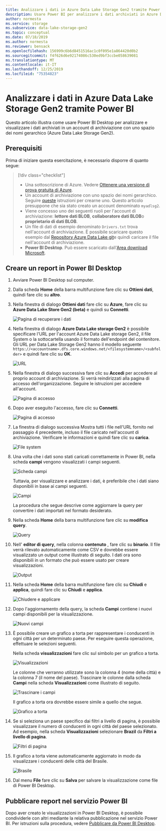 ```yaml
---
title: Analizzare i dati in Azure Data Lake Storage Gen2 tramite Power BI | Microsoft Docs
description: Usare Power BI per analizzare i dati archiviati in Azure Data Lake Storage Gen2
author: normesta
ms.service: storage
ms.subservice: data-lake-storage-gen2
ms.topic: conceptual
ms.date: 07/18/2019
ms.author: normesta
ms.reviewer: bensack
ms.openlocfilehash: 156999c6b6d8451516ac1c0f095e1a864420d0b2
ms.sourcegitcommit: f4f626d6e92174086c530ed9bf3ccbe058639081
ms.translationtype: MT
ms.contentlocale: it-IT
ms.lasthandoff: 12/25/2019
ms.locfileid: "75354823"
---
```

# <a name="analyze-data-in-azure-data-lake-storage-gen2-by-using-power-bi"></a>Analizzare i dati in Azure Data Lake Storage Gen2 tramite Power BI

Questo articolo illustra come usare Power BI Desktop per analizzare e visualizzare i dati archiviati in un account di archiviazione con uno spazio dei nomi gerarchico (Azure Data Lake Storage Gen2).

## <a name="prerequisites"></a>Prerequisiti

Prima di iniziare questa esercitazione, è necessario disporre di quanto segue:

> [!div class="checklist"]
> * Una sottoscrizione di Azure. Vedere [Ottenere una versione di prova gratuita di Azure](https://azure.microsoft.com/pricing/free-trial/).
> * Un account di archiviazione con uno spazio dei nomi gerarchico. Seguire [queste](data-lake-storage-quickstart-create-account.md) istruzioni per crearne uno.
> Questo articolo presuppone che sia stato creato un account denominato `myadlsg2`.
> * Viene concesso uno dei seguenti ruoli per l'account di archiviazione: **lettore dati BLOB**, **collaboratore dati BLOB**o **proprietario di dati BLOB**.
> * Un file di dati di esempio denominato `Drivers.txt` trova nell'account di archiviazione.
> È possibile scaricare questo esempio dal [Repository Azure Data Lake git](https://github.com/Azure/usql/tree/master/Examples/Samples/Data/AmbulanceData/Drivers.txt)e quindi caricare il file nell'account di archiviazione.
> * **Power BI Desktop**. Può essere scaricato dall'[Area download Microsoft](https://www.microsoft.com/download/details.aspx?id=45331). 

## <a name="create-a-report-in-power-bi-desktop"></a>Creare un report in Power BI Desktop

1. Avviare Power BI Desktop sul computer.
2. Dalla scheda **Home** della barra multifunzione fare clic su **Ottieni dati**, quindi fare clic su **altro**.
3. Nella finestra di dialogo **Ottieni dati** fare clic su **Azure**, fare clic su **Azure Data Lake Store Gen2 (beta)** e quindi su **Connetti**.

    ![Pagina di recuperare i dati](media/data-lake-storage-use-power-bi/get-data-page.png)

4. Nella finestra di dialogo **Azure Data Lake storage Gen2** è possibile specificare l'URL per l'account Azure Data Lake storage Gen2, il file System o la sottocartella usando il formato dell'endpoint del contenitore. Gli URL per Data Lake Storage Gen2 hanno il modello seguente `https://<accountname>.dfs.core.windows.net/<filesystemname>/<subfolder>` e quindi fare clic su **OK**.

    ![URL](media/data-lake-storage-use-power-bi/adls-url.png)

5. Nella finestra di dialogo successiva fare clic su **Accedi** per accedere al proprio account di archiviazione. Si verrà reindirizzati alla pagina di accesso dell'organizzazione. Seguire le istruzioni per accedere all'account.

    ![Pagina di accesso](media/data-lake-storage-use-power-bi/sign-in.png)

6. Dopo aver eseguito l'accesso, fare clic su **Connetti**.

    ![Pagina di accesso](media/data-lake-storage-use-power-bi/signed-in.png)

7. La finestra di dialogo successiva Mostra tutti i file nell'URL fornito nel passaggio 4 precedente, incluso il file caricato nell'account di archiviazione. Verificare le informazioni e quindi fare clic su **carica**.

    ![File system](media/data-lake-storage-use-power-bi/file-systems.png)

8. Una volta che i dati sono stati caricati correttamente in Power BI, nella scheda **campi** vengono visualizzati i campi seguenti.

    ![Scheda campi](media/data-lake-storage-use-power-bi/fields.png)

    Tuttavia, per visualizzare e analizzare i dati, è preferibile che i dati siano disponibili in base ai campi seguenti.

    ![Campi](media/data-lake-storage-use-power-bi/preferred-fields.png)

    La procedura che segue descrive come aggiornare la query per convertire i dati importati nel formato desiderato.

9. Nella scheda **Home** della barra multifunzione fare clic su **modifica query**.

    ![Query](media/data-lake-storage-use-power-bi/queries.png)

10. Nell' **editor di query**, nella colonna **contenuto** , fare clic su **binario**. Il file verrà rilevato automaticamente come CSV e dovrebbe essere visualizzato un output come illustrato di seguito. I dati ora sono disponibili in un formato che può essere usato per creare visualizzazioni.

    ![Output](media/data-lake-storage-use-power-bi/binary.png)

11. Nella scheda **Home** della barra multifunzione fare clic su **Chiudi** e **applica**, quindi fare clic su **Chiudi** e **applica**.

    ![Chiudere e applicare](media/data-lake-storage-use-power-bi/close-apply.png)

12. Dopo l'aggiornamento della query, la scheda **Campi** contiene i nuovi campi disponibili per la visualizzazione.

    ![Nuovi campi](media/data-lake-storage-use-power-bi/new-fields.png)

13. È possibile creare un grafico a torta per rappresentare i conducenti in ogni città per un determinato paese. Per eseguire questa operazione, effettuare le selezioni seguenti.

    Nella scheda **visualizzazioni** fare clic sul simbolo per un grafico a torta.

    ![Visualizzazioni](media/data-lake-storage-use-power-bi/visualizations.png)

    Le colonne che verranno utilizzate sono la colonna 4 (nome della città) e la colonna 7 (il nome del paese). Trascinare le colonne dalla scheda **Campi** nella scheda **Visualizzazioni** come illustrato di seguito.

    ![Trascinare i campi](media/data-lake-storage-use-power-bi/visualizations-drag-fields.png)

    Il grafico a torta ora dovrebbe essere simile a quello che segue.

    ![Grafico a torta](media/data-lake-storage-use-power-bi/pie-chart.png)

14. Se si seleziona un paese specifico dai filtri a livello di pagina, è possibile visualizzare il numero di conducenti in ogni città del paese selezionato. Ad esempio, nella scheda **Visualizzazioni** selezionare **Brazil** da **Filtri a livello di pagina**.

    ![Filtri di pagina](media/data-lake-storage-use-power-bi/page-filters.png)

15. Il grafico a torta viene automaticamente aggiornato in modo da visualizzare i conducenti delle città del Brasile.

    ![Brasile](media/data-lake-storage-use-power-bi/pie-chart-updated.png)

16. Dal menu **File** fare clic su **Salva** per salvare la visualizzazione come file di Power BI Desktop.

## <a name="publish-report-to-power-bi-service"></a>Pubblicare report nel servizio Power BI

Dopo aver creato le visualizzazioni in Power BI Desktop, è possibile condividerle con altri mediante la relativa pubblicazione nel servizio Power BI. Per istruzioni sulla procedura, vedere [Pubblicare da Power BI Desktop](https://powerbi.microsoft.com/documentation/powerbi-desktop-upload-desktop-files/).
